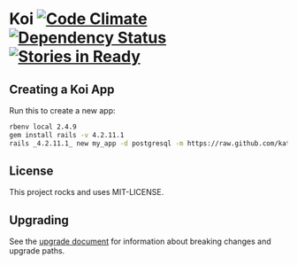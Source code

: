 # Koi [![Code Climate](https://codeclimate.com/github/katalyst/koi.png)](https://codeclimate.com/github/katalyst/koi) [![Dependency Status](https://gemnasium.com/katalyst/koi.png)](https://gemnasium.com/katalyst/koi) [![Stories in Ready](https://badge.waffle.io/katalyst/koi.png?label=ready&title=Ready)](https://waffle.io/katalyst/koi)

## Creating a Koi App

Run this to create a new app:

```bash
rbenv local 2.4.9
gem install rails -v 4.2.11.1
rails _4.2.11.1_ new my_app -d postgresql -m https://raw.github.com/katalyst/koi/v2.4.0/lib/templates/application/app.rb --skip-spring
```

## License

This project rocks and uses MIT-LICENSE.

## Upgrading

See the [upgrade document](Upgrade.md) for information about breaking changes and upgrade paths.  
